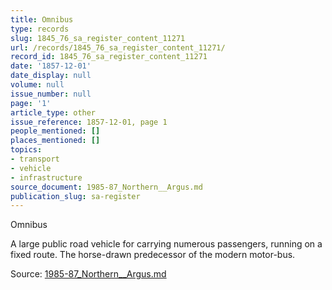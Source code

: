 ```yaml
---
title: Omnibus
type: records
slug: 1845_76_sa_register_content_11271
url: /records/1845_76_sa_register_content_11271/
record_id: 1845_76_sa_register_content_11271
date: '1857-12-01'
date_display: null
volume: null
issue_number: null
page: '1'
article_type: other
issue_reference: 1857-12-01, page 1
people_mentioned: []
places_mentioned: []
topics:
- transport
- vehicle
- infrastructure
source_document: 1985-87_Northern__Argus.md
publication_slug: sa-register
---
```


Omnibus

A large public road vehicle for carrying numerous passengers, running on a fixed route.  The horse-drawn predecessor of the modern motor-bus.

Source: [1985-87_Northern__Argus.md](/downloads/markdown/1985-87_Northern__Argus.md)

